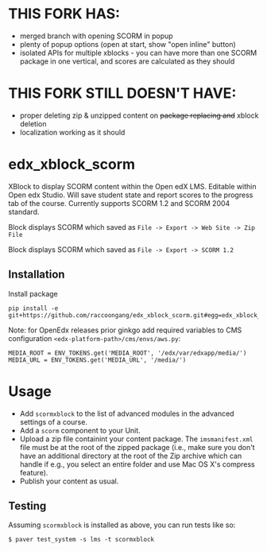 THIS FORK HAS:
===
* merged branch with opening SCORM in popup
* plenty of popup options (open at start, show "open inline" button)
* isolated APIs for multiple xblocks - you can have more than one SCORM package in one vertical, and scores are calculated as they should  

THIS FORK STILL DOESN'T HAVE:
===
* proper deleting zip & unzipped content on ~~package replacing and~~ xblock deletion
* localization working as it should   

edx_xblock_scorm
=========================
XBlock to display SCORM content within the Open edX LMS.  Editable within Open edx Studio. Will save student state and report scores to the progress tab of the course.
Currently supports SCORM 1.2 and SCORM 2004 standard.

Block displays SCORM which saved as `File -> Export -> Web Site -> Zip File`

Block displays SCORM which saved as `File -> Export -> SCORM 1.2`


Installation
------------

Install package

    pip install -e git+https://github.com/raccoongang/edx_xblock_scorm.git#egg=edx_xblock_scorm

Note: for OpenEdx releases prior ginkgo add required variables to CMS configuration ```<edx-platform-path>/cms/envs/aws.py```:

```
MEDIA_ROOT = ENV_TOKENS.get('MEDIA_ROOT', '/edx/var/edxapp/media/')
MEDIA_URL = ENV_TOKENS.get('MEDIA_URL', '/media/')
```

# Usage
* Add `scormxblock` to the list of advanced modules in the advanced settings of a course.
* Add a `scorm` component to your Unit. 
* Upload a zip file containint your content package.  The `imsmanifest.xml` file must be at the root of the zipped package (i.e., make sure you don't have an additional directory at the root of the Zip archive which can handle if e.g., you select an entire folder and use Mac OS X's compress feature).
* Publish your content as usual.

Testing
-------

Assuming `scormxblock` is installed as above, you can run tests like so:

    $ paver test_system -s lms -t scormxblock
